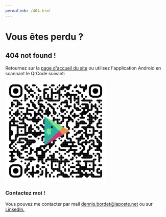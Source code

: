 ```yaml
---
permalink: /404.html
---
```


# Vous êtes perdu ?

## 404 not found !

Retournez sur la [page d'accueil du site](dennisbordet.github.io) ou utilisez l'application Android en scannant le QrCode suivant:

![QrCode Portfolio](/assets/PortfolioQrCode320.png)



### Contactez moi !
Vous pouvez me contacter par mail [dennis.bordet@laposte.net](mailto:dennis.bordet@laposte.net) ou sur [LinkedIn.](https://www.linkedin.com/in/dennis-bordet-79a38b188/)


